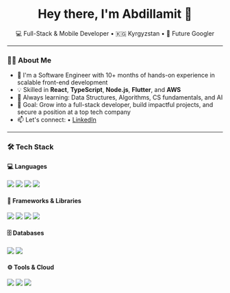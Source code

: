 <h1 align="center">Hey there, I'm Abdillamit 👋</h1>

<p align="center">
  💻 Full-Stack & Mobile Developer • 🇰🇬 Kyrgyzstan • 🚀 Future Googler
</p>

---

### 👨‍💻 About Me

- 🔭 I'm a Software Engineer with 10+ months of hands-on experience in scalable front-end development
- 💡 Skilled in **React**, **TypeScript**, **Node.js**, **Flutter**, and **AWS**
- 🌱 Always learning: Data Structures, Algorithms, CS fundamentals, and AI
- 🎯 Goal: Grow into a full-stack developer, build impactful projects, and secure a position at a top tech company
- 📫 Let's connect: • [LinkedIn](https://linkedin.com/in/abdillamit-mamytov)

---

### 🛠️ Tech Stack

#### 💻 Languages  
<p>
  <img src="https://img.shields.io/badge/-TypeScript-3178C6?style=for-the-badge&logo=typescript&logoColor=white" />
  <img src="https://img.shields.io/badge/-JavaScript-F7DF1E?style=for-the-badge&logo=javascript&logoColor=black" />
  <img src="https://img.shields.io/badge/-Dart-0175C2?style=for-the-badge&logo=dart&logoColor=white" />
  <img src="https://img.shields.io/badge/-C++-00599C?style=for-the-badge&logo=c%2B%2B&logoColor=white" />
</p>

#### 🧰 Frameworks & Libraries  
<p>
  <img src="https://img.shields.io/badge/-React-61DAFB?style=for-the-badge&logo=react&logoColor=black" />
  <img src="https://img.shields.io/badge/-Vue.js-4FC08D?style=for-the-badge&logo=vue.js&logoColor=white" />
  <img src="https://img.shields.io/badge/-Node.js-339933?style=for-the-badge&logo=node.js&logoColor=white" />
  <img src="https://img.shields.io/badge/-Flutter-02569B?style=for-the-badge&logo=flutter&logoColor=white" />
</p>

#### 🗄️ Databases  
<p>
  <img src="https://img.shields.io/badge/-PostgreSQL-4169E1?style=for-the-badge&logo=postgresql&logoColor=white" />
  <img src="https://img.shields.io/badge/-MongoDB-47A248?style=for-the-badge&logo=mongodb&logoColor=white" />
</p>

#### ⚙️ Tools & Cloud  
<p>
  <img src="https://img.shields.io/badge/-AWS-232F3E?style=for-the-badge&logo=amazon-aws&logoColor=white" />
  <img src="https://img.shields.io/badge/-GraphQL-E10098?style=for-the-badge&logo=graphql&logoColor=white" />
  <img src="https://img.shields.io/badge/-Git-F05032?style=for-the-badge&logo=git&logoColor=white" />
</p>
